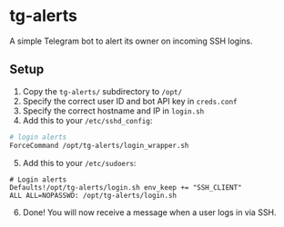 # tg-alerts

A simple Telegram bot to alert its owner on incoming SSH logins.

## Setup

1. Copy the `tg-alerts/` subdirectory to `/opt/`
2. Specify the correct user ID and bot API key in `creds.conf`
3. Specify the correct hostname and IP in `login.sh`
4. Add this to your `/etc/sshd_config`:
```bash
# login alerts
ForceCommand /opt/tg-alerts/login_wrapper.sh
```
5. Add this to your `/etc/sudoers`:
```
# Login alerts
Defaults!/opt/tg-alerts/login.sh env_keep += "SSH_CLIENT"
ALL ALL=NOPASSWD: /opt/tg-alerts/login.sh
```
6. Done! You will now receive a message when a user logs in via SSH.
